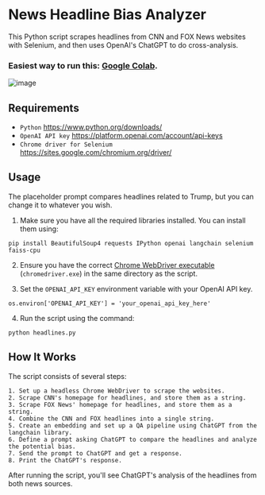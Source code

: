 # News Headline Bias Analyzer

This Python script scrapes headlines from CNN and FOX News websites with Selenium, and then uses OpenAI's ChatGPT to do cross-analysis.

### Easiest way to run this: [Google Colab](https://colab.research.google.com/drive/1u-h22lQEuzBB8xinkk80ut2RbKc49ayi?usp=sharing).

![image](https://user-images.githubusercontent.com/123516285/229646846-eb1752de-d27b-43bc-b28b-1a6ecea533f0.png)

## Requirements

- `Python` https://www.python.org/downloads/
- `OpenAI API key` https://platform.openai.com/account/api-keys
- `Chrome driver for Selenium` https://sites.google.com/chromium.org/driver/

## Usage

The placeholder prompt compares headlines related to Trump, but you can change it to whatever you wish.

1. Make sure you have all the required libraries installed. You can install them using:
```
pip install BeautifulSoup4 requests IPython openai langchain selenium faiss-cpu
```

2. Ensure you have the correct [Chrome WebDriver executable](https://www.python.org/downloads/) (`chromedriver.exe`) in the same directory as the script.

3. Set the `OPENAI_API_KEY` environment variable with your OpenAI API key.

```
os.environ['OPENAI_API_KEY'] = 'your_openai_api_key_here'
```

4. Run the script using the command:

```
python headlines.py
```
## How It Works

The script consists of several steps:

    1. Set up a headless Chrome WebDriver to scrape the websites.
    2. Scrape CNN's homepage for headlines, and store them as a string.
    3. Scrape FOX News' homepage for headlines, and store them as a string.
    4. Combine the CNN and FOX headlines into a single string.
    5. Create an embedding and set up a QA pipeline using ChatGPT from the langchain library.
    6. Define a prompt asking ChatGPT to compare the headlines and analyze the potential bias.
    7. Send the prompt to ChatGPT and get a response.
    8. Print the ChatGPT's response.

After running the script, you'll see ChatGPT's analysis of the headlines from both news sources.
